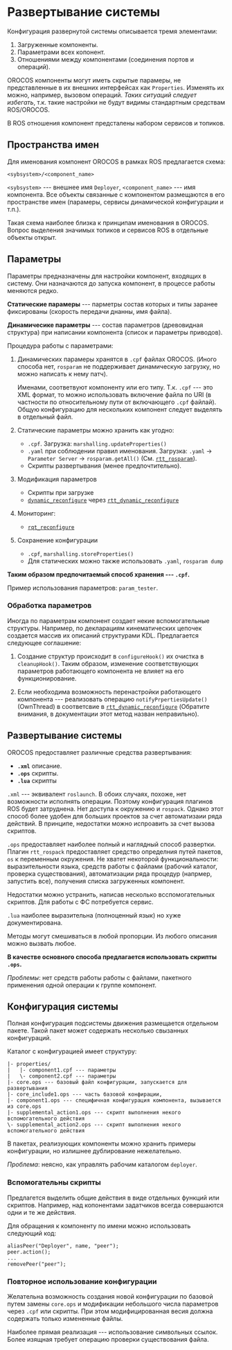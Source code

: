 Развертывание системы
=====================

Конфигурация развернутой системы описывается тремя элементами:

1. Загруженные компоненты.
1. Параметрами всех копонент.
2. Отношениями между компонентами (соединения портов и операций). 

OROCOS компоненты могут иметь скрытые парамеры, не представленные в их внешних интерфейсах как `Properties`.
Изменять их можно, например, вызовом операций. *Таких ситуаций следует избегать*, т.к. такие настройки не 
будут видимы стандартным средствам ROS/OROCOS.

В ROS отношения компонент предсталены набором сервисов и топиков.

Пространства имен
-----------------

Для именования компонент OROCOS в рамках ROS предлагается схема:

    <sybsystem>/<component_name>

`<sybsystem>` --- внешнее имя `Deployer`, `<component_name>` --- имя компонента.
Все объекты связанные с компонентом размещаются в его пространстве имен (парамеры, сервисы динамической конфигурации и т.п.).

Такая схема наиболее близка к принципам именования в OROCOS. Вопрос выделения значимых топиков и сервисов ROS в отдельные 
объекты открыт.

Параметры
---------

Параметры предназначены для настройки компонент, входящих в систему. 
Они назначаются до запуска компонент, в процессе работы меняются редко. 

**Статические парамеры** --- парметры состав которых и типы заранее фиксированы (скорость передачи днанны, имя файла). 

**Динамичесике параметры** --- состав параметров (древовидная структура) при написании компонента (список и параметры приводов).

Процедура работы с параметрами:

1. Динамических парамеры хранятся в `.cpf` файлах OROCOS. 
    (Иного способа нет, `rosparam` не поддерживает динамическую загрузку, но можно написать к нему патч).
    
    Именами, соответвуют компоненту или его типу. Т.к. `.cpf` --- это XML формат, то можно использовать включение файла по URI (в частности по относительному пути от включающего `.cpf` файлай).
    Общую конфигурацию для нескольких компонент следует выделять в отдельный файл.
2. Статические параметры можно хранить как угодно:
    * `.cpf`. Загрузка: `marshalling.updateProperties()`
    * `.yaml` при соблюдении правил именования. Загрузка: `.yaml` -> `Parameter Server` -> `rosparam.getAll()` (Cм. [`rtt_rosparam`](https://github.com/orocos/rtt_ros_integration/tree/indigo-devel/rtt_rosparam)).
    * Скрипты развертывания (менее предпочтительно).
3. Модификация параметров
    * Скрипты при загрузке 
    * [`dynamic_reconfigure`](http://wiki.ros.org/dynamic_reconfigure) через [`rtt_dynamic_reconfigure`](https://github.com/orocos/rtt_ros_integration/tree/indigo-devel/rtt_dynamic_reconfigure)
4. Мониторинг:
    * [`rqt_reconfigure`](http://wiki.ros.org/rqt_reconfigure)
5. Сохранение конфигурации
    * `.cpf`, `marshalling.storeProperties()`
    * Для статических можно также использовать `.yaml`, `rosparam dump`

**Таким образом предпочитаемый способ хранения --- `.cpf`.**

Пример использования параметров: `param_tester`. 

### Обработка параметров

Иногда по параметрам компонент создает некие вспомогательные структуры. Например, по декларациям кинематических цепочек создается массив их описаний структурами KDL.
Предлагается следующее соглашение:

1. Создание структур происходит в `configureHook()` их очистка в `cleanupHook()`.
    Таким образом, изменение соответствующих параметров работающего компонента не влияет на его функционирование.

2. Если необходима возможность перенастройки работающего компонента --- реализовать операцию `notifyPrpertiesUpdate()` (OwnThread) в 
    соответсвие в [`rtt_dynamic_reconfigure`](https://github.com/orocos/rtt_ros_integration/tree/indigo-devel/rtt_dynamic_reconfigure) (Обратите внимания, в документации этот метод назван неправильно).

Развертывание системы
---------------------

OROCOS предоставляет различные средства развертывания:

* **`.xml`** описание. 
* **`.ops`** скрипты. 
* **`.lua`** скрипты

`.xml` --- эквивалент `roslaunch`. В обоих случаях, похоже, нет возможности исполнять операции. 
Поэтому конфигурация плагинов ROS будет затруднена. Нет доступа к окружению и `rospack`.
Однако этот способ более удобен для больших проектов за счет автоматизаии ряда действий.
В принципе, недостатки можно испроавить за счет вызова скриптов.

`.ops` предоставляет наиболее полный и наглядный способ развертки. 
Плагин `rtt_rospack` предоставляет средство определния путей пакетов, `os` к переменным окружения.
Не хватет некоторой функциональности: выразительности языка, средств работы с файлами (рабочий каталог, проверка существования),
автоматизации ряда процедур (напрмер, запустить все), получения списка загруженных компонент.

Недостатки можно устранить, написав несколько всспомогательных скриптов. Для работы с ФС потребуется сервис.

`.lua` наиболее выразительна (полноценный язык) но хуже документирована.

Методы могут смешиваться в любой пропорции. Из любого описания можно вызвать любое.

**В качестве основного способа предлагается использовать скрипты `.ops`.**

*Проблемы*: нет средств работы работы с файлами, пакетного применения одной операции к группе компонент.

Конфигурация системы
--------------------

Полная конфигурация подсистемы движения размещается отдельном пакете. 
Такой пакет может содержать несколько свызанных конфигураций.

Каталог с конфигурацией имеет структуру:

    |- properties/
    |   |- component1.cpf --- параметры 
    |   \- component2.cpf --- параметры
    |- core.ops --- базовый файл конфигурации, запускается для развертывания
    |- core_include1.ops --- часть базовой конфирации, 
    |- component1.ops --- специфичная конфигурация компонента, вызывается из core.ops
    |- supplemental_action1.ops --- скрипт выполнения некого вспомогательного действия
    \- supplemental_action2.ops --- скрипт выполнения некого вспомогательного действия

В пакетах, реализующих компоненты можно хранить примеры конфигурации, но излишнее 
дублирование нежелательно.

*Проблема*: неясно, как управлять рабочим каталогом `deployer`.


### Вспомогательны скрипты

Предлагется выделить общие действия в виде отдельных функций или скриптов. 
Например, над копонентами задатчиков всегда совершаются одни и те же действия.

Для обращения к компоненту по имени можно использовать следующий код:

    aliasPeer("Deployer", name, "peer");
    peer.action();
    ... 
    removePeer("peer");


### Повторное использование конфигурации

Желательна возможность создания новой конфигурации по базовой путем замены `core.ops` и модификации небольшого числа параметров через `.cpf` или скрипты.
При этом модифицированная весия должна содержать только измененные файлы. 

Наиболее прямая реализация --- использование символьных ссылок. Более изящная требует операцию проверки существования файла.


